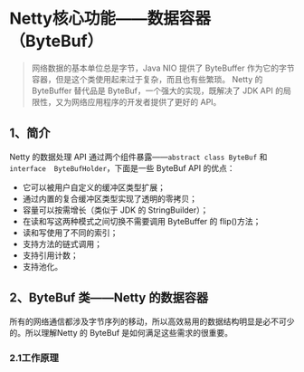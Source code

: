 # Netty核心功能——数据容器（ByteBuf）

>网络数据的基本单位总是字节，Java NIO 提供了 ByteBuffer 作为它的字节容器，但是这个类使用起来过于复杂，而且也有些繁琐。
>Netty 的 ByteBuffer 替代品是 ByteBuf，一个强大的实现，既解决了 JDK API 的局限性，又为网络应用程序的开发者提供了更好的 API。

## 1、简介

Netty 的数据处理 API 通过两个组件暴露——`abstract class ByteBuf` 和 `interface  ByteBufHolder`，下面是一些 ByteBuf API 的优点：

- 它可以被用户自定义的缓冲区类型扩展；
- 通过内置的复合缓冲区类型实现了透明的零拷贝；
- 容量可以按需增长（类似于 JDK 的 StringBuilder）；
- 在读和写这两种模式之间切换不需要调用 ByteBuffer 的 flip()方法；
- 读和写使用了不同的索引；
- 支持方法的链式调用；
- 支持引用计数；
- 支持池化。

## 2、ByteBuf 类——Netty 的数据容器

所有的网络通信都涉及字节序列的移动，所以高效易用的数据结构明显是必不可少的。所以理解Netty 的 ByteBuf 是如何满足这些需求的很重要。

### 2.1工作原理

